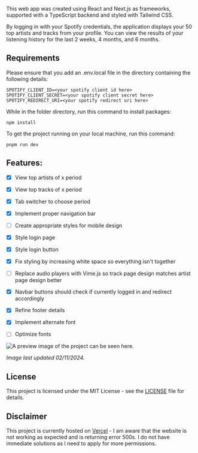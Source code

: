 This web app was created using React and Next.js as frameworks, supported with a TypeScript backend and styled with Tailwind CSS.

By logging in with your Spotify credentials, the application displays your 50 top artists and tracks from your profile.
You can view the results of your listening history for the last 2 weeks, 4 months, and 6 months.

## Requirements

Please ensure that you add an .env.local file in the directory containing the following details:
```
SPOTIFY_CLIENT_ID=<your spotify client id here>
SPOTIFY_CLIENT_SECRET=<your spotify client secret here>
SPOTIFY_REDIRECT_URI=<your spotify redirect uri here>
```

While in the folder directory, run this command to install packages:
``` 
npm install
```

To get the project running on your local machine, run this command:
```
pnpm run dev
```

## Features:

- [x] View top artists of x period
- [x] View top tracks of x period
- [x] Tab switcher to choose period
- [x] Implement proper navigation bar
- [ ] Create appropriate styles for mobile design
- [x] Style login page
- [x] Style login button
- [x] Fix styling by increasing white space so everything isn't together
- [ ] Replace audio players with Vime.js so track page design matches artist page design better
- [x] Navbar buttons should check if currently logged in and redirect accordingly
- [x] Refine footer details
- [x] Implement alternate font
- [ ] Optimize fonts



![A preview image of the project can be seen here](https://i.imgur.com/f48KebV.png).

*Image last updated 02/11/2024.*

## License

This project is licensed under the MIT License - see the [LICENSE](./LICENSE) file for details.

## Disclaimer

This project is currently hosted on [Vercel](https://statify-eta.vercel.app/) - I am aware that the website is not working as expected and is returning error 500s. I do not have immediate solutions as I need to apply for more permissions.